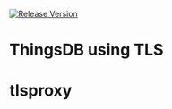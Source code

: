 [![Release Version](https://img.shields.io/github/release/thingsdb/go-thingsdb)](https://github.com/thingsdb/go-thingsdb/releases)

# ThingsDB using TLS

# tlsproxy
